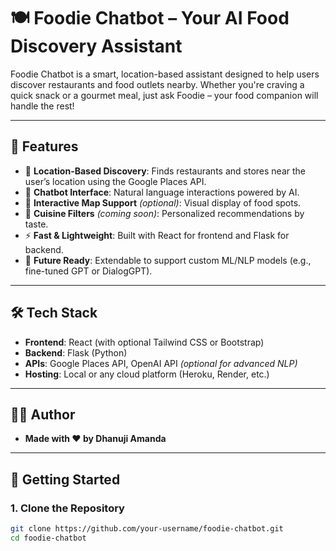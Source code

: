 # 🍽️ Foodie Chatbot – Your AI Food Discovery Assistant

Foodie Chatbot is a smart, location-based assistant designed to help users discover restaurants and food outlets nearby. Whether you're craving a quick snack or a gourmet meal, just ask Foodie – your food companion will handle the rest!

---

## 🌟 Features

- 🧭 **Location-Based Discovery**: Finds restaurants and stores near the user’s location using the Google Places API.
- 💬 **Chatbot Interface**: Natural language interactions powered by AI.
- 📍 **Interactive Map Support** *(optional)*: Visual display of food spots.
- 🍲 **Cuisine Filters** *(coming soon)*: Personalized recommendations by taste.
- ⚡ **Fast & Lightweight**: Built with React for frontend and Flask for backend.
- 🧠 **Future Ready**: Extendable to support custom ML/NLP models (e.g., fine-tuned GPT or DialogGPT).

---

## 🛠️ Tech Stack

- **Frontend**: React (with optional Tailwind CSS or Bootstrap)
- **Backend**: Flask (Python)
- **APIs**: Google Places API, OpenAI API *(optional for advanced NLP)*
- **Hosting**: Local or any cloud platform (Heroku, Render, etc.)

---

## 👩‍💻 Author
- **Made with ❤️ by Dhanuji Amanda**

---

## 🚀 Getting Started

### 1. Clone the Repository
```bash
git clone https://github.com/your-username/foodie-chatbot.git
cd foodie-chatbot
